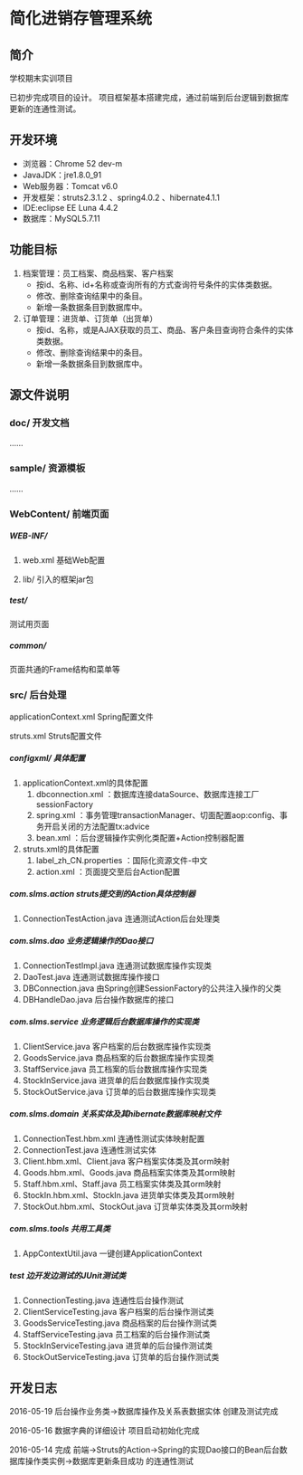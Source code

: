 # 简化进销存管理系统

## 简介

学校期末实训项目

已初步完成项目的设计。
项目框架基本搭建完成，通过前端到后台逻辑到数据库更新的连通性测试。

## 开发环境

- 浏览器：Chrome 52 dev-m
- JavaJDK：jre1.8.0_91
- Web服务器：Tomcat v6.0
- 开发框架：struts2.3.1.2 、spring4.0.2 、hibernate4.1.1
- IDE:eclipse EE Luna 4.4.2
- 数据库：MySQL5.7.11

## 功能目标
1. 档案管理：员工档案、商品档案、客户档案
	- 按id、名称、id+名称或查询所有的方式查询符号条件的实体类数据。
	- 修改、删除查询结果中的条目。
	- 新增一条数据条目到数据库中。
2. 订单管理：进货单、订货单（出货单）
	- 按id、名称，或是AJAX获取的员工、商品、客户条目查询符合条件的实体类数据。
	- 修改、删除查询结果中的条目。
	- 新增一条数据条目到数据库中。

## 源文件说明

### doc/	开发文档
……

### sample/	资源模板
……

### WebContent/	前端页面

##### WEB-INF/

1. web.xml 基础Web配置

2. lib/	引入的框架jar包

##### test/
测试用页面

##### common/
页面共通的Frame结构和菜单等

### src/	后台处理

applicationContext.xml	Spring配置文件

struts.xml	Struts配置文件

##### configxml/	具体配置

1. applicationContext.xml的具体配置
	1. dbconnection.xml ：数据库连接dataSource、数据库连接工厂sessionFactory
	2. spring.xml ：事务管理transactionManager、切面配置aop:config、事务开启关闭的方法配置tx:advice
	3. bean.xml ：后台逻辑操作实例化类配置+Action控制器配置
2. struts.xml的具体配置
	1. label_zh_CN.properties ：国际化资源文件-中文
	2. action.xml ：页面提交至后台Action配置

##### com.slms.action	struts提交到的Action具体控制器

1. ConnectionTestAction.java 连通测试Action后台处理类


##### com.slms.dao	业务逻辑操作的Dao接口
1. ConnectionTestImpl.java	连通测试数据库操作实现类
2. DaoTest.java	连通测试数据库操作接口
3. DBConnection.java	由Spring创建SessionFactory的公共注入操作的父类
4. DBHandleDao.java	后台操作数据库的接口

##### com.slms.service	业务逻辑后台数据库操作的实现类
1. ClientService.java	客户档案的后台数据库操作实现类
2. GoodsService.java	商品档案的后台数据库操作实现类
3. StaffService.java	员工档案的后台数据库操作实现类
4. StockInService.java	进货单的后台数据库操作实现类
5. StockOutService.java	订货单的后台数据库操作实现类


##### com.slms.domain	关系实体及其hibernate数据库映射文件
1. ConnectionTest.hbm.xml	连通性测试实体映射配置
2. ConnectionTest.java	连通性测试实体
3. Client.hbm.xml、Client.java	客户档案实体类及其orm映射
4. Goods.hbm.xml、Goods.java	商品档案实体类及其orm映射
5. Staff.hbm.xml、Staff.java	员工档案实体类及其orm映射
6. StockIn.hbm.xml、StockIn.java	进货单实体类及其orm映射
7. StockOut.hbm.xml、StockOut.java	订货单实体类及其orm映射


##### com.slms.tools	共用工具类
1. AppContextUtil.java	一键创建ApplicationContext


##### test	边开发边测试的JUnit测试类
1. ConnectionTesting.java	连通性后台操作测试
2. ClientServiceTesting.java	客户档案的后台操作测试类
3. GoodsServiceTesting.java	商品档案的后台操作测试类
4. StaffServiceTesting.java	员工档案的后台操作测试类
5. StockInServiceTesting.java	进货单的后台操作测试类
6. StockOutServiceTesting.java	订货单的后台操作测试类

## 开发日志
2016-05-19
后台操作业务类→数据库操作及关系表数据实体 创建及测试完成

2016-05-16
数据字典的详细设计
项目启动初始化完成

2016-05-14
完成 前端→Struts的Action→Spring的实现Dao接口的Bean后台数据库操作类实例→数据库更新条目成功 的连通性测试